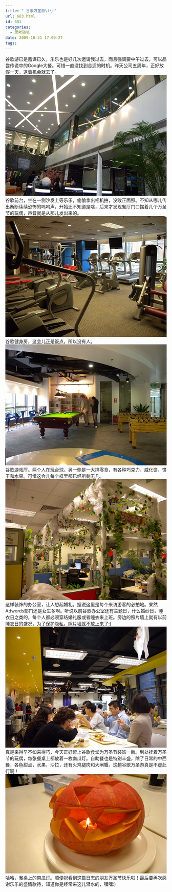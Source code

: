 ```yaml
---
title: " 谷歌万圣游\t\t"
url: 683.html
id: 683
categories:
  - 思考随笔
date: 2009-10-31 17:09:27
tags:
---
```


谷歌游已是蓄谋已久，乐乐也是好几次邀请我过去，而且强调要中午过去，可以品尝传说中的Google大餐。可惜一直没找到合适的时机。昨天公司五周年，正好放假一天，逮着机会就去了。 ![谷歌前台](../../images//2009/10/e8b0b7e6ad8ce5898de58fb0.jpg "谷歌前台") 谷歌前台，坐在一侧沙发上等乐乐，偷偷拿出相机拍，没敢正面照。不知从哪儿传出断断续续恐怖的呜呜声，开始还不知道是啥，后来才发现餐厅门口摆着几个万圣节的玩偶，声音就是从那儿发出来的。 ![谷歌健身房](../../images//2009/10/e8b0b7e6ad8ce581a5e8baabe688bf.jpg "谷歌健身房") 谷歌健身房，这会儿正是饭点，所以没有人。 ![谷歌游戏厅](../../images//2009/10/e8b0b7e6ad8ce6b8b8e6888fe5aea4.jpg "谷歌游戏厅") 谷歌游戏厅。两个人在玩台球。另一侧是一大排零食，有各种巧克力，威化饼，饼干和水果。可惜这会儿每个框里都已经所剩无几。 ![Adwords办公室](../../images//2009/10/e8b0b7e6ad8ce58a9ee585ace5aea4.jpg "Adwords办公室") 这样装饰的办公室，让人想起婚礼。据说这里是每个来访游客的必拍地。果然Adwords部门还是女生多啊。听说以前谷歌办公室还有主题日，什么婚纱日，睡衣日之类的，每个人都必须穿结婚礼服或者睡衣来上班。旁边的照片墙上就有以前睡衣日的盛况，为了保护隐私，照片墙就不放上来了:) ![传说中的谷歌食堂](../../images//2009/10/e8b0b7e6ad8ce9a39fe5a082.jpg "传说中的谷歌食堂") 真是来得早不如来得巧，今天正好赶上谷歌食堂为万圣节装饰一新。到处挂着万圣节的玩偶，每张餐桌上都放着一枚南瓜灯。自助餐也是特别丰盛，除了日常的中西餐，各色甜点，水果，沙拉，还有火鸡腿肉和大闸蟹。这趟谷歌万圣游真是不虚此行啊！ ![餐桌上的南瓜灯](../../images//2009/10/e8b0b7e6ad8ce9a39fe5a082e9878ce79a84e58d97e7939ce781af1.jpg "餐桌上的南瓜灯") 哈哈，餐桌上的南瓜灯。顺便祝看到这篇日志的朋友万圣节快乐啦！最后要再次感谢乐乐的盛情款待，知道你是经常来这儿潜水的，嘿嘿:)